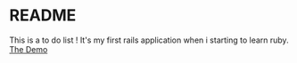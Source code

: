 # README

This is a to do list ! It's my first rails application when i starting to learn ruby.
[The Demo](https://renyijiu.herokuapp.com)
